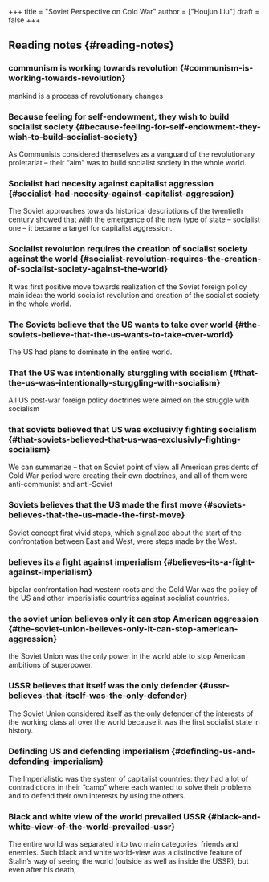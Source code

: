 +++
title = "Soviet Perspective on Cold War"
author = ["Houjun Liu"]
draft = false
+++

## Reading notes {#reading-notes}


### communism is working towards revolution {#communism-is-working-towards-revolution}

mankind is a process of revolutionary changes


### Because feeling for self-endowment, they wish to build socialist society {#because-feeling-for-self-endowment-they-wish-to-build-socialist-society}

As Communists considered themselves as a vanguard of the revolutionary proletariat – their “aim” was to build socialist society in the whole world.


### Socialist had necesity against capitalist aggression {#socialist-had-necesity-against-capitalist-aggression}

The Soviet approaches towards historical descriptions of the twentieth century showed that with the emergence of the new type of state – socialist one – it became a target for capitalist aggression.


### Socialist revolution requires the creation of socialist society against the world {#socialist-revolution-requires-the-creation-of-socialist-society-against-the-world}

It was first positive move towards realization of the Soviet foreign policy main idea: the world socialist revolution and creation of the socialist society in the whole world.


### The Soviets believe that the US wants to take over world {#the-soviets-believe-that-the-us-wants-to-take-over-world}

The US had plans to dominate in the entire world.


### That the US was intentionally sturggling with socialism {#that-the-us-was-intentionally-sturggling-with-socialism}

All US post-war foreign policy doctrines were aimed on the struggle with socialism


### that soviets believed that US was exclusivly fighting socialism {#that-soviets-believed-that-us-was-exclusivly-fighting-socialism}

We can summarize – that on Soviet point of view all American presidents of Cold War period were creating their own doctrines, and all of them were anti-communist and anti-Soviet


### Soviets believes that the US made the first move {#soviets-believes-that-the-us-made-the-first-move}

Soviet concept first vivid steps, which signalized about the start of the confrontation between East and West, were steps made by the West.


### believes its a fight against imperialism {#believes-its-a-fight-against-imperialism}

bipolar confrontation had western roots and the Cold War was the policy of the US and other imperialistic countries against socialist countries.


### the soviet union believes only it can stop American aggression {#the-soviet-union-believes-only-it-can-stop-american-aggression}

the Soviet Union was the only power in the world able to stop American ambitions of superpower.


### USSR believes that itself was the only defender {#ussr-believes-that-itself-was-the-only-defender}

The Soviet Union considered itself as the only defender of the interests of the working class all over the world because it was the first socialist state in history.


### Definding US and defending imperialism {#definding-us-and-defending-imperialism}

The Imperialistic was the system of capitalist countries: they had a lot of contradictions in their “camp” where each wanted to solve their problems and to defend their own interests by using the others.


### Black and white view of the world prevailed USSR {#black-and-white-view-of-the-world-prevailed-ussr}

The entire world was separated into two main categories: friends and enemies. Such black and white world-view was a distinctive feature of Stalin’s way of seeing the world (outside as well as inside the USSR), but even after his death,